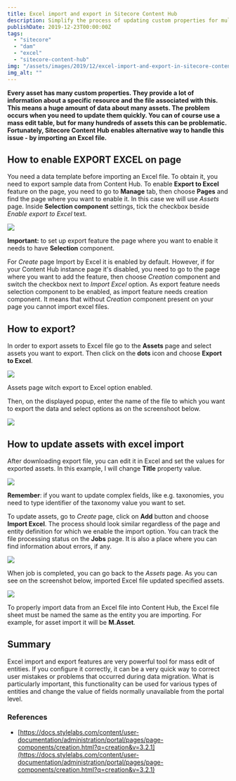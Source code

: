 ```yaml
---
title: Excel import and export in Sitecore Content Hub
description: Simplify the process of updating custom properties for multiple assets in Sitecore Content Hub with the Excel file import.
publishDate: 2019-12-23T00:00:00Z
tags: 
  - "sitecore"
  - "dam"
  - "excel"
  - "sitecore-content-hub"
img: "/assets/images/2019/12/excel-import-and-export-in-sitecore-content-hub/images/export-to-excel.png"
img_alt: ""
---
```


**Every asset has many custom properties. They provide a lot of information about a specific resource and the file associated with this. This means a huge amount of data about many assets. The problem occurs when you need to update them quickly. You can of course use a mass edit table, but for many hundreds of assets this can be problematic. Fortunately, Sitecore Content Hub enables alternative way to handle this issue - by importing an Excel file.**

## How to enable EXPORT EXCEL on page

You need a data template before importing an Excel file. To obtain it, you need to export sample data from Content Hub. To enable **Export to Excel** feature on the page, you need to go to **Manage** tab, then choose **Pages** and find the page where you want to enable it. In this case we will use _Assets_ page. Inside **Selection component** settings, tick the checkbox beside _Enable export to Excel_ text.

![](https://jakubwajs.files.wordpress.com/2019/12/general-settings.png?w=931)

**Important:** to set up export feature the page where you want to enable it needs to have **Selection** component.

For _Create_ page Import by Excel it is enabled by default. However, if for your Content Hub instance page it's disabled, you need to go to the page where you want to add the feature, then choose _Creation_ component and switch the checkbox next to _Import Excel_ option. As export feature needs selection component to be enabled, as import feature needs creation component. It means that without _Creation_ component present on your page you cannot import excel files.

## How to export?

In order to export assets to Excel file go to the **Assets** page and select assets you want to export. Then click on the **dots** icon and choose **Export to Excel**.

![](https://jakubwajs.files.wordpress.com/2019/12/export-to-excel.png?w=927)

Assets page witch export to Excel option enabled.

Then, on the displayed popup, enter the name of the file to which you want to export the data and select options as on the screenshoot below.

![](https://jakubwajs.files.wordpress.com/2019/12/export.png?w=610)

## How to update assets with excel import

After downloading export file, you can edit it in Excel and set the values for exported assets. In this example, I will change **Title** property value.

![](https://jakubwajs.files.wordpress.com/2019/12/excel-edit.png?w=945)

**Remember**: if you want to update complex fields, like e.g. taxonomies, you need to type identifier of the taxonomy value you want to set.

To update assets, go to _Create_ page, click on **Add** button and choose **Import Excel**. The process should look similar regardless of the page and entity definition for which we enable the import option. You can track the file processing status on the **Jobs** page. It is also a place where you can find information about errors, if any.

![](https://jakubwajs.files.wordpress.com/2019/12/import.png?w=911)

When job is completed, you can go back to the _Assets_ page. As you can see on the screenshot below, imported Excel file updated specified assets.

![](https://jakubwajs.files.wordpress.com/2019/12/result-1.png?w=927)

To properly import data from an Excel file into Content Hub, the Excel file sheet must be named the same as the entity you are importing. For example, for asset import it will be **M.Asset**.

## Summary

Excel import and export features are very powerful tool for mass edit of entities. If you configure it correctly, it can be a very quick way to correct user mistakes or problems that occurred during data migration. What is particularly important, this functionality can be used for various types of entities and change the value of fields normally unavailable from the portal level.

### References

- [https://docs.stylelabs.com/content/user-documentation/administration/portal/pages/page-components/creation.html?q=creation&v=3.2.1](https://docs.stylelabs.com/content/user-documentation/administration/portal/pages/page-components/creation.html?q=creation&v=3.2.1)

